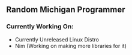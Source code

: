 ## Random Michigan Programmer

### Currently Working On:
- Currently Unreleased Linux Distro
- Nim (Working on making more libraries for it)
